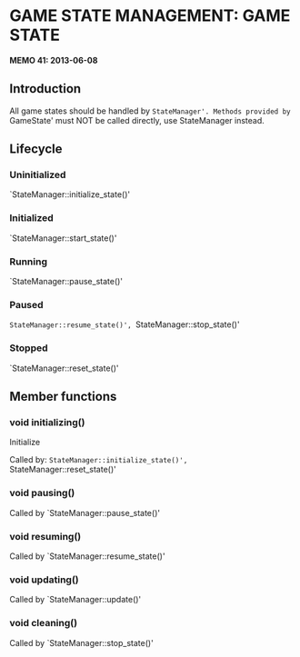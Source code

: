 ﻿# GAME STATE MANAGEMENT: GAME STATE
**MEMO 41: 2013-06-08**

## Introduction
All game states should be handled by `StateManager'.
Methods provided by `GameState' must NOT be called directly,
use StateManager instead.

## Lifecycle
### Uninitialized
`StateManager::initialize_state()'
### Initialized
`StateManager::start_state()'
### Running
`StateManager::pause_state()'
### Paused
`StateManager::resume_state()', `StateManager::stop_state()'
### Stopped
`StateManager::reset_state()'

## Member functions

### void initializing()
Initialize 

Called by: `StateManager::initialize_state()', `StateManager::reset_state()'

### void pausing()

Called by `StateManager::pause_state()'

### void resuming()

Called by `StateManager::resume_state()'

### void updating()

Called by `StateManager::update()'

### void cleaning()

Called by `StateManager::stop_state()'
